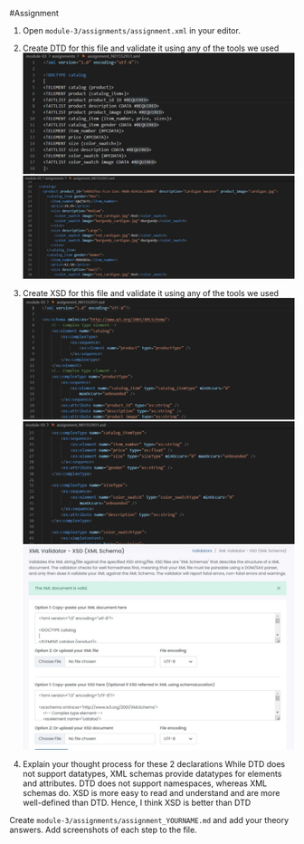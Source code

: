  #Assignment

1. Open `module-3/assignments/assignment.xml` in your editor.
2. Create DTD for this file and validate it using any of the tools we used
  ![image info](../xml_images/xml1.jpg)
  ![image info](../xml_images/xml2.jpg)

3. Create XSD for this file and validate it using any of the tools we used
 ![image info](../xml_images/xsd1.jpg)
 ![image info](../xml_images/xsd2.jpg)
 ![image info](../xml_images/validate.jpg)

4. Explain your thought process for these 2 declarations
While DTD does not support datatypes, XML schemas provide datatypes for elements and attributes. DTD does not support namespaces, whereas XML schemas do. XSD is more easy to read and understand and are more well-defined than DTD. Hence, I think XSD is better than DTD

Create `module-3/assignments/assignment_YOURNAME.md` and add your theory answers. Add screenshots of each step to the file.